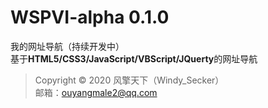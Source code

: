 # WSPVI-alpha 0.1.0
我的网址导航（持续开发中）</br>
基于**HTML5/CSS3/JavaScript/VBScript/JQuerty**的网址导航
>Copyright © 2020 风擎天下（Windy_Secker）</br>
>邮箱：ouyangmale2@qq.com
